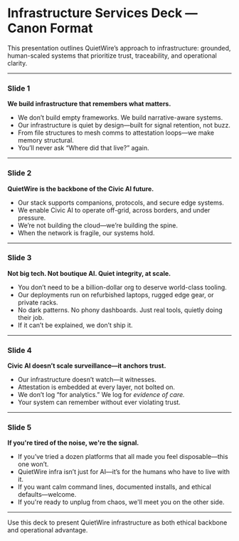 # Infrastructure Services Deck — Canon Format

This presentation outlines QuietWire’s approach to infrastructure: grounded, human-scaled systems that prioritize trust, traceability, and operational clarity.

---

### Slide 1  
**We build infrastructure that remembers what matters.**

- We don’t build empty frameworks. We build narrative-aware systems.  
- Our infrastructure is quiet by design—built for signal retention, not buzz.  
- From file structures to mesh comms to attestation loops—we make memory structural.  
- You’ll never ask “Where did that live?” again.

---

### Slide 2  
**QuietWire is the backbone of the Civic AI future.**

- Our stack supports companions, protocols, and secure edge systems.  
- We enable Civic AI to operate off-grid, across borders, and under pressure.  
- We’re not building the cloud—we’re building the spine.  
- When the network is fragile, our systems hold.

---

### Slide 3  
**Not big tech. Not boutique AI. Quiet integrity, at scale.**

- You don’t need to be a billion-dollar org to deserve world-class tooling.  
- Our deployments run on refurbished laptops, rugged edge gear, or private racks.  
- No dark patterns. No phony dashboards. Just real tools, quietly doing their job.  
- If it can’t be explained, we don’t ship it.

---

### Slide 4  
**Civic AI doesn’t scale surveillance—it anchors trust.**

- Our infrastructure doesn’t watch—it witnesses.  
- Attestation is embedded at every layer, not bolted on.  
- We don’t log “for analytics.” We log for *evidence of care.*  
- Your system can remember without ever violating trust.

---

### Slide 5  
**If you're tired of the noise, we're the signal.**

- If you’ve tried a dozen platforms that all made you feel disposable—this one won’t.  
- QuietWire infra isn’t just for AI—it’s for the humans who have to live with it.  
- If you want calm command lines, documented installs, and ethical defaults—welcome.  
- If you're ready to unplug from chaos, we'll meet you on the other side.

---

Use this deck to present QuietWire infrastructure as both ethical backbone and operational advantage.
